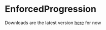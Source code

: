 # EnforcedProgression
Downloads are the latest version <a href=https://github.com/SamboyCoding/EnforcedProgression/tree/master/build/libs>here</a> for now
